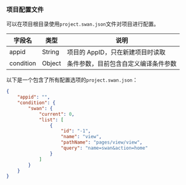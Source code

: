 ### 项目配置文件

可以在项目根目录使用`project.swan.json`文件对项目进行配置。

|字段名 | 类型 |说明|
|---|---|---|
|appid|String| 项目的 AppID，只在新建项目时读取 |
|condition|Object|条件参数，目前包含自定义编译条件参数|

以下是一个包含了所有配置选项的`project.swan.json`：

```json
{
    "appid": "",
    "condition": {
        "swan": {
            "current": 0,
            "list": [
                {
                    "id": "-1",
                    "name": "view",
                    "pathName": "pages/view/view",
                    "query": "name=swan&action=home"
                }
            ]
        }
    }
}
```

